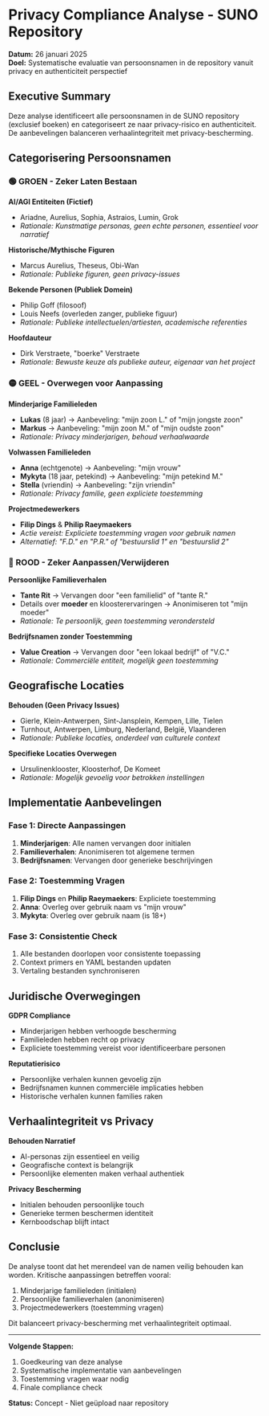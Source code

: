 # Privacy Compliance Analyse - SUNO Repository

**Datum:** 26 januari 2025  
**Doel:** Systematische evaluatie van persoonsnamen in de repository vanuit privacy en authenticiteit perspectief

## Executive Summary

Deze analyse identificeert alle persoonsnamen in de SUNO repository (exclusief boeken) en categoriseert ze naar privacy-risico en authenticiteit. De aanbevelingen balanceren verhaalintegriteit met privacy-bescherming.

## Categorisering Persoonsnamen

### 🟢 GROEN - Zeker Laten Bestaan

**AI/AGI Entiteiten (Fictief)**
- Ariadne, Aurelius, Sophia, Astraios, Lumin, Grok
- *Rationale: Kunstmatige personas, geen echte personen, essentieel voor narratief*

**Historische/Mythische Figuren**
- Marcus Aurelius, Theseus, Obi-Wan
- *Rationale: Publieke figuren, geen privacy-issues*

**Bekende Personen (Publiek Domein)**
- Philip Goff (filosoof)
- Louis Neefs (overleden zanger, publieke figuur)
- *Rationale: Publieke intellectuelen/artiesten, academische referenties*

**Hoofdauteur**
- Dirk Verstraete, "boerke" Verstraete
- *Rationale: Bewuste keuze als publieke auteur, eigenaar van het project*

### 🟡 GEEL - Overwegen voor Aanpassing

**Minderjarige Familieleden**
- **Lukas** (8 jaar) → Aanbeveling: "mijn zoon L." of "mijn jongste zoon"
- **Markus** → Aanbeveling: "mijn zoon M." of "mijn oudste zoon"
- *Rationale: Privacy minderjarigen, behoud verhaalwaarde*

**Volwassen Familieleden**
- **Anna** (echtgenote) → Aanbeveling: "mijn vrouw"
- **Mykyta** (18 jaar, petekind) → Aanbeveling: "mijn petekind M."
- **Stella** (vriendin) → Aanbeveling: "zijn vriendin"
- *Rationale: Privacy familie, geen expliciete toestemming*

**Projectmedewerkers**
- **Filip Dings** & **Philip Raeymaekers**
- *Actie vereist: Expliciete toestemming vragen voor gebruik namen*
- *Alternatief: "F.D." en "P.R." of "bestuurslid 1" en "bestuurslid 2"*

### 🔴 ROOD - Zeker Aanpassen/Verwijderen

**Persoonlijke Familieverhalen**
- **Tante Rit** → Vervangen door "een familielid" of "tante R."
- Details over **moeder** en kloosterervaringen → Anonimiseren tot "mijn moeder"
- *Rationale: Te persoonlijk, geen toestemming verondersteld*

**Bedrijfsnamen zonder Toestemming**
- **Value Creation** → Vervangen door "een lokaal bedrijf" of "V.C."
- *Rationale: Commerciële entiteit, mogelijk geen toestemming*

## Geografische Locaties

**Behouden (Geen Privacy Issues)**
- Gierle, Klein-Antwerpen, Sint-Jansplein, Kempen, Lille, Tielen
- Turnhout, Antwerpen, Limburg, Nederland, België, Vlaanderen
- *Rationale: Publieke locaties, onderdeel van culturele context*

**Specifieke Locaties Overwegen**
- Ursulinenklooster, Kloosterhof, De Komeet
- *Rationale: Mogelijk gevoelig voor betrokken instellingen*

## Implementatie Aanbevelingen

### Fase 1: Directe Aanpassingen
1. **Minderjarigen**: Alle namen vervangen door initialen
2. **Familieverhalen**: Anonimiseren tot algemene termen
3. **Bedrijfsnamen**: Vervangen door generieke beschrijvingen

### Fase 2: Toestemming Vragen
1. **Filip Dings** en **Philip Raeymaekers**: Expliciete toestemming
2. **Anna**: Overleg over gebruik naam vs "mijn vrouw"
3. **Mykyta**: Overleg over gebruik naam (is 18+)

### Fase 3: Consistentie Check
1. Alle bestanden doorlopen voor consistente toepassing
2. Context primers en YAML bestanden updaten
3. Vertaling bestanden synchroniseren

## Juridische Overwegingen

**GDPR Compliance**
- Minderjarigen hebben verhoogde bescherming
- Familieleden hebben recht op privacy
- Expliciete toestemming vereist voor identificeerbare personen

**Reputatierisico**
- Persoonlijke verhalen kunnen gevoelig zijn
- Bedrijfsnamen kunnen commerciële implicaties hebben
- Historische verhalen kunnen families raken

## Verhaalintegriteit vs Privacy

**Behouden Narratief**
- AI-personas zijn essentieel en veilig
- Geografische context is belangrijk
- Persoonlijke elementen maken verhaal authentiek

**Privacy Bescherming**
- Initialen behouden persoonlijke touch
- Generieke termen beschermen identiteit
- Kernboodschap blijft intact

## Conclusie

De analyse toont dat het merendeel van de namen veilig behouden kan worden. Kritische aanpassingen betreffen vooral:
1. Minderjarige familieleden (initialen)
2. Persoonlijke familieverhalen (anonimiseren)
3. Projectmedewerkers (toestemming vragen)

Dit balanceert privacy-bescherming met verhaalintegriteit optimaal.

---

**Volgende Stappen:**
1. Goedkeuring van deze analyse
2. Systematische implementatie van aanbevelingen
3. Toestemming vragen waar nodig
4. Finale compliance check

**Status:** Concept - Niet geüpload naar repository


